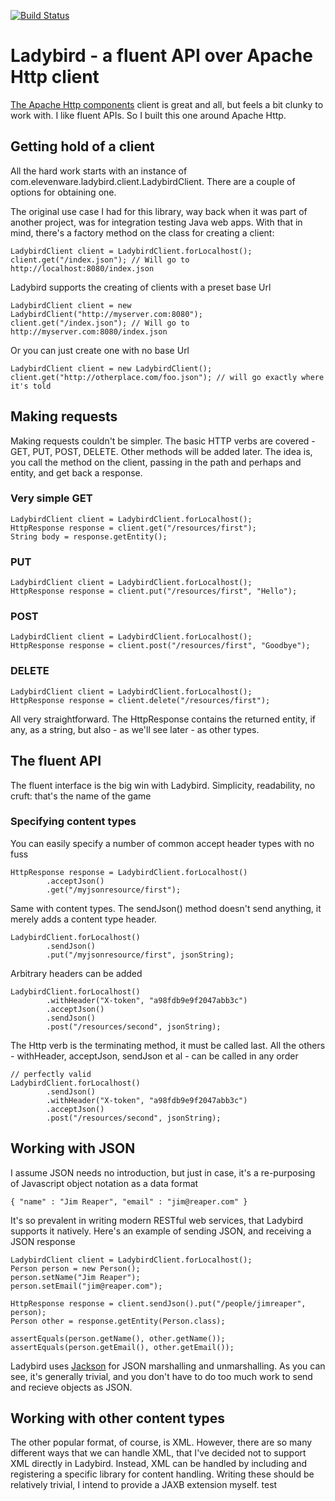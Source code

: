 [![Build Status](https://travis-ci.org/georgecodes/ladybird.png?branch=master)](https://travis-ci.org/georgecodes/ladybird)


# Ladybird - a fluent API over Apache Http client

[The Apache Http components](http://hc.apache.org/) client is great and all, but feels a bit clunky to work with. I like fluent APIs. So I built this one
around Apache Http.

## Getting hold of a client

All the hard work starts with an instance of com.elevenware.ladybird.client.LadybirdClient. There are a couple of options for obtaining one.

The original use case I had for this library, way back when it was part of another project, was for integration testing Java web apps. With that in mind, there's a factory method on the class for creating a client:

    LadybirdClient client = LadybirdClient.forLocalhost();
    client.get("/index.json"); // Will go to http://localhost:8080/index.json
    
Ladybird supports the creating of clients with a preset base Url

    LadybirdClient client = new LadybirdClient("http://myserver.com:8080");
    client.get("/index.json"); // Will go to http://myserver.com:8080/index.json
   
Or you can just create one with no base Url

    LadybirdClient client = new LadybirdClient();
    client.get("http://otherplace.com/foo.json"); // will go exactly where it's told
    
## Making requests

Making requests couldn't be simpler. The basic HTTP verbs are covered - GET, PUT, POST, DELETE. Other methods will be added later. The idea is, you call the method on the client, passing in the path and perhaps and entity, and get back a response.

### Very simple GET

    LadybirdClient client = LadybirdClient.forLocalhost();
    HttpResponse response = client.get("/resources/first");
    String body = response.getEntity();
     
### PUT

    LadybirdClient client = LadybirdClient.forLocalhost();
    HttpResponse response = client.put("/resources/first", "Hello");

### POST

    LadybirdClient client = LadybirdClient.forLocalhost();
    HttpResponse response = client.post("/resources/first", "Goodbye");

### DELETE

    LadybirdClient client = LadybirdClient.forLocalhost();
    HttpResponse response = client.delete("/resources/first");

All very straightforward. The HttpResponse contains the returned entity, if any, as a string, but also - as we'll see later - as other types.

## The fluent API

The fluent interface is the big win with Ladybird. Simplicity, readability, no cruft: that's the name of the game

### Specifying content types

You can easily specify a number of common accept header types with no fuss

    HttpResponse response = LadybirdClient.forLocalhost()
            .acceptJson()
            .get("/myjsonresource/first");

Same with content types. The sendJson() method doesn't send anything, it merely adds a content type header.

    LadybirdClient.forLocalhost()
            .sendJson()
            .put("/myjsonresource/first", jsonString);


Arbitrary headers can be added

    LadybirdClient.forLocalhost()
            .withHeader("X-token", "a98fdb9e9f2047abb3c")
            .acceptJson()
            .sendJson()
            .post("/resources/second", jsonString);

The Http verb is the terminating method, it must be called last. All the others - withHeader, acceptJson, sendJson et al - can be called in any order

    // perfectly valid
    LadybirdClient.forLocalhost()
            .sendJson()
            .withHeader("X-token", "a98fdb9e9f2047abb3c")
            .acceptJson()
            .post("/resources/second", jsonString);

## Working with JSON

I assume JSON needs no introduction, but just in case, it's a re-purposing of Javascript object notation as a data format

    { "name" : "Jim Reaper", "email" : "jim@reaper.com" }

It's so prevalent in writing modern RESTful web services, that Ladybird supports it natively. Here's an example of sending JSON, and receiving a JSON response

    LadybirdClient client = LadybirdClient.forLocalhost();
    Person person = new Person();
    person.setName("Jim Reaper");
    person.setEmail("jim@reaper.com");

    HttpResponse response = client.sendJson().put("/people/jimreaper", person);
    Person other = response.getEntity(Person.class);

    assertEquals(person.getName(), other.getName());
    assertEquals(person.getEmail(), other.getEmail());

Ladybird uses [Jackson](http://jackson.codehaus.org/) for JSON marshalling and unmarshalling. As you can see, it's generally trivial, and you don't have to do too much work to send and recieve objects as JSON.

## Working with other content types

The other popular format, of course, is XML. However, there are so many different ways that we can handle XML, that I've decided not to support XML directly in Ladybird. Instead, XML can be handled by including and registering a specific library for content handling. Writing these should be relatively trivial, I intend to provide a JAXB extension myself.
test
